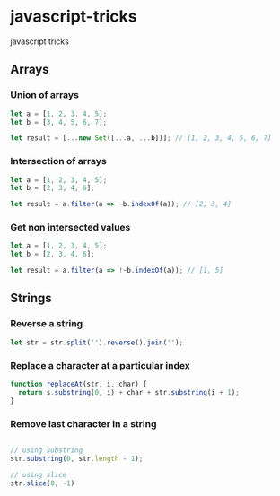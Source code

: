 # javascript-tricks
javascript tricks

## Arrays

### Union of arrays
```javascript
let a = [1, 2, 3, 4, 5];
let b = [3, 4, 5, 6, 7];

let result = [...new Set([...a, ...b])]; // [1, 2, 3, 4, 5, 6, 7]
```

### Intersection of arrays
```javascript
let a = [1, 2, 3, 4, 5];
let b = [2, 3, 4, 6];

let result = a.filter(a => ~b.indexOf(a)); // [2, 3, 4]
 ```

### Get non intersected values
```javascript
let a = [1, 2, 3, 4, 5];
let b = [2, 3, 4, 6];

let result = a.filter(a => !~b.indexOf(a)); // [1, 5]
 ```
 
## Strings

### Reverse a string

```javascript
let str = str.split('').reverse().join('');
```
### Replace a character at a particular index

```javascript
function replaceAt(str, i, char) {
  return s.substring(0, i) + char + str.substring(i + 1);
}
```
### Remove last character in a string
```javascript

// using substring
str.substring(0, str.length - 1);

// using slice
str.slice(0, -1)
